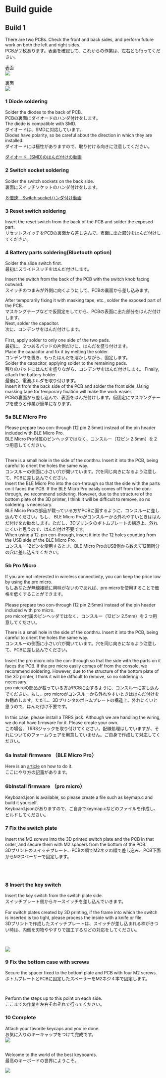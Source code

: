 # Build guide

## Build 1

There are two PCBs. Check the front and back sides, and perform future work on both the left and right sides.
<br>
PCBが２枚あります。表裏を確認して、これからの作業は、左右とも行ってください。
<br>

表面
<br>
![](img/img00007.jpg)


裏面
<br>
![](img/img00006.jpg)

### 1 Diode soldering

Solder the diodes to the back of PCB.
<br>
PCBの裏面にダイオードのハンダ付けをします。
<br>
The diode is compatible with SMD.
<br>
ダイオードは、SMDに対応しています。
<br>
Diodes have polarity, so be careful about the direction in which they are installed.
<br>
ダイオードには極性がありますので、取り付ける向きに注意してください。
<br>

[ダイオード（SMD)のはんだ付けの動画](https://youtu.be/ODk16bd4XkA)


### 2 Switch socket soldering

Solder the switch sockets on the back side.
<br>
裏面にスイッチソケットのハンダ付けをします。
<br>

[８倍速　Switch socketハンダ付け動画](https://youtu.be/E__mHvmIXQo)


### 3 Reset switch soldering

Insert the reset switch from the back of the PCB and solder the exposed part.
<br>
リセットスイッチをPCBの裏面から差し込んで、表面に出た部分をはんだ付けしてください。
<br>


### 4 Battery parts soldering(Bluetooth option)

Solder the slide switch first.
<br>
最初にスライドスッチをはんだ付けします。
<br>

Insert the switch from the back of the PCB with the switch knob facing outward.
<br>
スイッチのつまみが外側に向くようにして、PCBの裏面から差し込みます。

After temporarily fixing it with masking tape, etc., solder the exposed part of the PCB.
<br>
マスキングテープなどで仮固定をしてから、PCBの表面に出た部分をはんだ付けします。
<br>
Next, solder the capacitor.
<br>
次に、コンデンサをはんだ付けします。
<br>
<br>
First, apply solder to only one side of the two pads.
<br>
最初に、２つあるパッドの片側だけに、はんだを盛り付けます。
<br>
Place the capacitor and fix it by melting the solder.
<br>
コンデンサを置き、もったはんだを溶かしながら、固定します。
<br>
Solder the capacitor, applying solder to the remaining pads.
<br>
残りのパッドにはんだを盛りながら、コンデンサをはんだ付けします。
Finally, attach the battery holder.
<br>
最後に、電池ホルダを取り付けます。
<br>
Insert it from the back side of the PCB and solder the front side. Using masking tape for temporary fixation will make the work easier.
<br>
PCBの裏面から差し込んで、表面をはんだ付けします。仮固定にマスキングテープを使うと作業が簡単になります。
<br>


### 5a BLE MIcro Pro
Please prepare two con-through (12 pin 2.5mm) instead of the pin header included with BLE Micro Pro.
<br>
BLE Micro Pro付属のピンヘッダではなく、コンスルー（12ピン 2.5mm）を２つ用意してください。

<br>
There is a small hole in the side of the conthru. Insert it into the PCB, being careful to orient the holes the same way.
<br>
コンスルーの側面に小さい穴が開いています。穴を同じ向きになるよう注意して、PCBに差し込んでください。
<br>
Insert the BLE Micro Pro into the con-through so that the side with the parts on it faces the PCB. If the BLE Micro Pro easily comes off from the con-through, we recommend soldering. However, due to the structure of the bottom plate of the 3D printer, I think it will be difficult to remove, so no soldering is necessary.
<br>
 BLE Micro Proの部品が載っている方がPCBに面するように、コンスルーに差し込んでください。もし、 BLE Micro Proがコンスルーから外れやすいときははんだ付けをお勧めします。ただし、3Dプリンタのボトムプレートの構造上、外れにくいと思うので、はんだ付け不要です。
<br>
When using a 12-pin con-through, insert it into the 12 holes counting from the USB side of the BLE Micro Pro.
<br>
コンスルー12ピンを使用するとき、BLE Micro ProのUSB側から数えて12箇所分の穴に差し込んでください。
<br>



### 5b Pro Micro
If you are not interested in wireless connectivity, you can keep the price low by using the pro micro.
<br>
もしあなたが無線接続に興味がないのであれば、pro microを使用することで価格を低くすることができます。
<br><br>
Please prepare two con-through (12 pin 2.5mm) instead of the pin header included with pro micro.
<br>
pro micro付属のピンヘッダではなく、コンスルー（12ピン 2.5mm）を２つ用意してください。
<br>


There is a small hole in the side of the conthru. Insert it into the PCB, being careful to orient the holes the same way.
<br>
コンスルーの側面に小さい穴が開いています。穴を同じ向きになるよう注意して、PCBに差し込んでください。
<br>
<br>
Insert the pro micro into the con-through so that the side with the parts on it faces the PCB. If the pro micro easily comes off from the console, we recommend soldering. However, due to the structure of the bottom plate of the 3D printer, I think it will be difficult to remove, so no soldering is necessary.
<br>
pro microの部品が載っている方がPCBに面するように、コンスルーに差し込んでください。もし、pro microがコンスルーから外れやすいときははんだ付けをお勧めします。ただし、3Dプリンタのボトムプレートの構造上、外れにくいと思うので、はんだ付け不要です。
<br>
<br>
In this case, please install a TRRS jack. Although we are handling the wiring, we do not have firmware for it. Please create your own.
<br>
この場合、TRRSジャックを取り付けてください。配線処理はしていますが、それについてのファームウェアを用意していません。ご自身で作成して対応してください。
<br>


### 6a Install firmware （BLE Micro Pro）


Here is an [article](https://sizu.me/m_ki/posts/4x8nhz6n44o1) on how to do it.
<br>
ここにやり方の[記事](https://sizu.me/m_ki/posts/4x8nhz6n44o1)があります。
<br>


### 6bInstall firmware （pro micro）

Keyboard.json is available, so please create a file such as keymap.c and build it yourself.
<br>
Keyboard.jsonがありますので、ご自身でkeymap.cなどのファイルを作成し、ビルドしてください。



### 7 Fix the switch plate 



Insert the M2 screws into the 3D printed switch plate and the PCB in that order, and secure them with M2 spacers from the bottom of the PCB.
<br>
3Dプリントのスイッチプレート、PCBの順でM2ネジの順で差し込み、PCB下面からM2スペーサーで固定します。

<br><br>


### 8 Insert the key switch

Insert the key switch from the switch plate side.
<br>
スイッチプレート側からキースイッチを差し込んでいきます。
<br>
<br>
For switch plates created by 3D printing, if the frame into which the switch is inserted is too tight, please process the inside with a knife or file.
<br>
3Dプリントで作成したスイッチプレートは、スイッチが差し込まれる枠がきつい時は、内側を刃物ややすりで加工するなどの対応をしてください。

<br>

![](img/img00008.jpg)

### 9 Fix the bottom case with screws

Secure the spacer fixed to the bottom plate and PCB with four M2 screws.
<br>
ボトムプレートとPCBに固定したスペーサーをM2ネジ４本で固定します。

<br>


Perform the steps up to this point on each side.
<br>
ここまでの作業を左右それぞれで行ってください。
<br>

### 10 Complete

Attach your favorite keycaps and you're done.
<br>
お気に入りのキーキャップをつけて完成です。
<br>
![](img/img00001.jpg)


<br>
Welcome to the world of the best keyboards.
<br>
最高のキーボードの世界にようこそ。
<br>

![](img/img00002.jpg)
